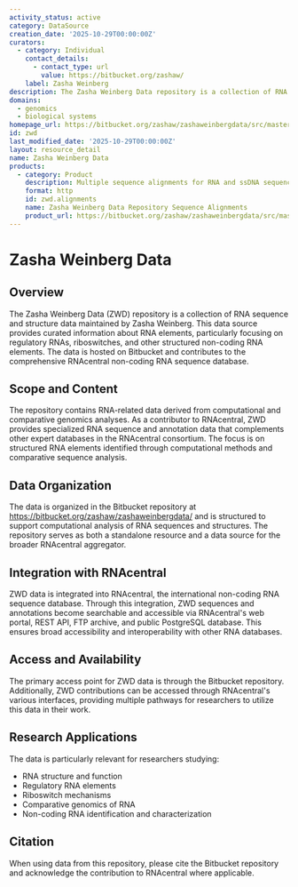 ```yaml
---
activity_status: active
category: DataSource
creation_date: '2025-10-29T00:00:00Z'
curators:
  - category: Individual
    contact_details:
      - contact_type: url
        value: https://bitbucket.org/zashaw/
    label: Zasha Weinberg
description: The Zasha Weinberg Data repository is a collection of RNA sequence and structure data, including information about regulatory RNA elements, riboswitches, and non-coding RNAs. This data source contributes to the RNAcentral aggregator and focuses on structured RNA data from computational and comparative genomics analyses.
domains:
  - genomics
  - biological systems
homepage_url: https://bitbucket.org/zashaw/zashaweinbergdata/src/master/
id: zwd
last_modified_date: '2025-10-29T00:00:00Z'
layout: resource_detail
name: Zasha Weinberg Data
products:
  - category: Product
    description: Multiple sequence alignments for RNA and ssDNA sequences
    format: http
    id: zwd.alignments
    name: Zasha Weinberg Data Repository Sequence Alignments
    product_url: https://bitbucket.org/zashaw/zashaweinbergdata/src/master/
---
```


# Zasha Weinberg Data

## Overview

The Zasha Weinberg Data (ZWD) repository is a collection of RNA sequence and structure data maintained by Zasha Weinberg. This data source provides curated information about RNA elements, particularly focusing on regulatory RNAs, riboswitches, and other structured non-coding RNA elements. The data is hosted on Bitbucket and contributes to the comprehensive RNAcentral non-coding RNA sequence database.

## Scope and Content

The repository contains RNA-related data derived from computational and comparative genomics analyses. As a contributor to RNAcentral, ZWD provides specialized RNA sequence and annotation data that complements other expert databases in the RNAcentral consortium. The focus is on structured RNA elements identified through computational methods and comparative sequence analysis.

## Data Organization

The data is organized in the Bitbucket repository at https://bitbucket.org/zashaw/zashaweinbergdata/ and is structured to support computational analysis of RNA sequences and structures. The repository serves as both a standalone resource and a data source for the broader RNAcentral aggregator.

## Integration with RNAcentral

ZWD data is integrated into RNAcentral, the international non-coding RNA sequence database. Through this integration, ZWD sequences and annotations become searchable and accessible via RNAcentral's web portal, REST API, FTP archive, and public PostgreSQL database. This ensures broad accessibility and interoperability with other RNA databases.

## Access and Availability

The primary access point for ZWD data is through the Bitbucket repository. Additionally, ZWD contributions can be accessed through RNAcentral's various interfaces, providing multiple pathways for researchers to utilize this data in their work.

## Research Applications

The data is particularly relevant for researchers studying:
- RNA structure and function
- Regulatory RNA elements
- Riboswitch mechanisms
- Comparative genomics of RNA
- Non-coding RNA identification and characterization

## Citation

When using data from this repository, please cite the Bitbucket repository and acknowledge the contribution to RNAcentral where applicable.
